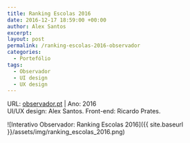 ```yaml
---
title: Ranking Escolas 2016
date: 2016-12-17 18:59:00 +00:00
author: Alex Santos
excerpt:
layout: post
permalink: /ranking-escolas-2016-observador
categories:
  - Portefólio
tags:
  - Observador
  - UI design
  - UX design
---
```

<p>URL: <a href="http://observador.pt/interativo/ranking-escolas-2016-em-que-lugar-ficou-a-sua/" target="_blank" rel="noopener noreferrer">observador.pt</a> | Ano: 2016<br>
UI/UX design: Alex Santos. Front-end: Ricardo Prates.</p>

![Interativo Observador: Ranking Escolas 2016]({{ site.baseurl }}/assets/img/ranking_escolas_2016.png)